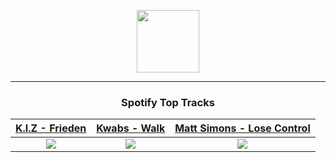 <p align="center">
  <a href="https://www.tobiasmichael.de">
    <img src="https://tobiasmichael.de/assets/logo.gif" width="100" height="100"/>
  </a>
</p>

---

<h3 align="center">Spotify Top Tracks</h3>

[K.I.Z - Frieden](https://open.spotify.com/track/42nE4FVxDjMf30g3fp7vDF)|[Kwabs - Walk](https://open.spotify.com/track/5T8t1yJwAf6Dr6fIFGPjro)|[Matt Simons - Lose Control](https://open.spotify.com/track/50VHl1cd3YS5KuXXD75WsQ)
:---:|:----:|:----:
<img src="https://i.scdn.co/image/ab67616d00001e024951ccb42defe891c4610bb0"/>|<img src="https://i.scdn.co/image/ab67616d00001e0201fb6f1b5a837eefa91aea4e"/>|<img src="https://i.scdn.co/image/ab67616d00001e02a681b756faae868746039387"/>